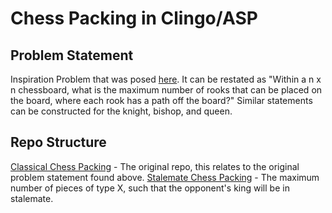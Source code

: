 # Chess Packing in Clingo/ASP
## Problem Statement
Inspiration Problem that was posed [here](https://veniamin-ilmer.github.io/ship-city).
It can be restated as "Within a n x n chessboard, what is the maximum number of rooks that can be placed on the board, where each rook has a path off the board?" Similar statements can be constructed for the knight, bishop, and queen.
## Repo Structure
[Classical Chess Packing](classical-packing) - The original repo, this relates to the original problem statement found above.
[Stalemate Chess Packing](stalemate-packing) - The maximum number of pieces of type X, such that the opponent's king will be in stalemate.
